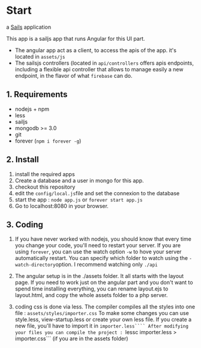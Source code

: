 # Start

a [Sails](http://sailsjs.org) application

This app is a sailjs app that runs Angular for this UI part. 
- The angular app act as a client, to access the apis of the app. it's located in ```assets/js```
- The sailsjs controllers (located in ```api/controllers``` offers apis endpoints, including a flexible api controller that allows to manage easily a new endpoint, in the flavor of what ```firebase``` can do.  

## 1. Requirements

* nodejs + npm
* less
* sailjs
* mongodb >= 3.0
* git
* forever  (```npm i forever -g```) 

## 2. Install

1. install the required apps
2. Create a database and a user in mongo for this app.
3. checkout this repository
4. edit the ```config/local.js```file and set the connexion to the database
5. start the app : ```node app.js``` or  ```forever start app.js```
6. Go to localhost:8080 in your browser.

## 3. Coding

1. If you have never worked with nodejs, you should know that every time you change your code, you'll need to restart your server. If you are using ```forever```, you can use the watch option ```-w``` to hove your server automatically restart. You can specify which folder to watch using the ```-watch-directory```option. I recommend watching only ```./api```
2. The angular setup is in the ./assets folder. It all starts with the layout page. If you need to work just on the angular part and you don't want to spend time installing everything, you can rename layout.ejs to layout.html, and copy the whole assets folder to a php server.

3. coding css is done via less. The compiler compiles all the styles into one file : ```assets/styles/importer.css```
To make some changes you can use style.less, view-startup.less or create your own less file. 
If you create a new file, you'll have to import it in ```importer.less````
After modifying your files you can compile the project : ```lessc importer.less > importer.css``` (if you are in the assets folder)



